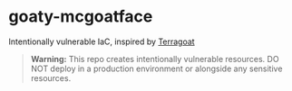 # goaty-mcgoatface
Intentionally vulnerable IaC, inspired by [Terragoat](https://github.com/bridgecrewio/terragoat)
> **Warning:** This repo creates intentionally vulnerable resources. DO NOT deploy in a production environment or alongside any sensitive resources.